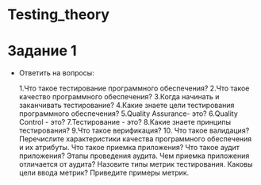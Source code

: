 # Testing_theory
# Задание 1
- Ответить на вопросы:
  
  1.Что такое тестирование программного обеспечения?
  2.Что такое качество программного обеспечения?
  3.Когда начинать и заканчивать тестирование?
  4.Какие знаете цели тестирования программного обеспечения?
  5.Quality Assurance- это?
  6.Quality Control - это?
  7.Тестирование - это?
  8.Какие знаете принципы тестирования?
  9.Что такое верификация?
  10. Что такое валидация?
Перечислите характеристики качества программного обеспечения и их атрибуты.
Что такое приемка приложения?
Что такое аудит приложения?
Этапы проведения аудита.
Чем приемка приложения отличается от аудита?
Назовите типы метрик тестирования. Каковы цели ввода метрик? Приведите примеры метрик.
